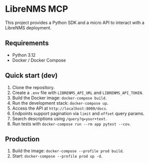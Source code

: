 # LibreNMS MCP

This project provides a Python SDK and a micro API to interact with a LibreNMS deployment.

## Requirements
- Python 3.12
- Docker / Docker Compose

## Quick start (dev)
1. Clone the repository.
2. Create a `.env` file with `LIBRENMS_API_URL` and `LIBRENMS_API_TOKEN`.
3. Build the Docker image: `docker-compose build`.
4. Run the development stack: `docker-compose up`.
5. Access the API at `http://localhost:8000/docs`.
6. Endpoints support pagination via `limit` and `offset` query params.
7. Search descriptions using `/query?q=your+text`.
8. Run tests with `docker-compose run --rm app pytest --cov`.

## Production
1. Build the image: `docker-compose --profile prod build`.
2. Start: `docker-compose --profile prod up -d`.

